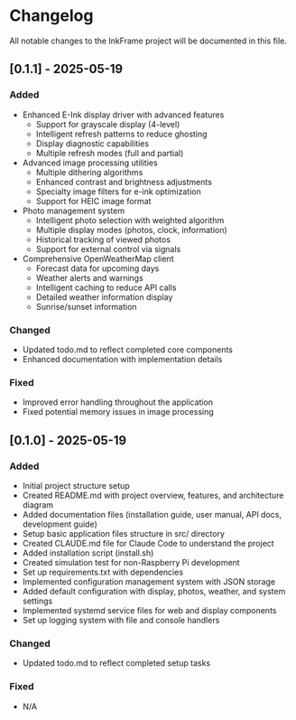 # Changelog

All notable changes to the InkFrame project will be documented in this file.

## [0.1.1] - 2025-05-19

### Added
- Enhanced E-Ink display driver with advanced features
  - Support for grayscale display (4-level)
  - Intelligent refresh patterns to reduce ghosting
  - Display diagnostic capabilities
  - Multiple refresh modes (full and partial)
- Advanced image processing utilities
  - Multiple dithering algorithms
  - Enhanced contrast and brightness adjustments
  - Specialty image filters for e-ink optimization
  - Support for HEIC image format
- Photo management system
  - Intelligent photo selection with weighted algorithm
  - Multiple display modes (photos, clock, information)
  - Historical tracking of viewed photos
  - Support for external control via signals
- Comprehensive OpenWeatherMap client
  - Forecast data for upcoming days
  - Weather alerts and warnings
  - Intelligent caching to reduce API calls
  - Detailed weather information display
  - Sunrise/sunset information

### Changed
- Updated todo.md to reflect completed core components
- Enhanced documentation with implementation details

### Fixed
- Improved error handling throughout the application
- Fixed potential memory issues in image processing

## [0.1.0] - 2025-05-19

### Added
- Initial project structure setup
- Created README.md with project overview, features, and architecture diagram
- Added documentation files (installation guide, user manual, API docs, development guide)
- Setup basic application files structure in src/ directory
- Created CLAUDE.md file for Claude Code to understand the project
- Added installation script (install.sh)
- Created simulation test for non-Raspberry Pi development
- Set up requirements.txt with dependencies
- Implemented configuration management system with JSON storage
- Added default configuration with display, photos, weather, and system settings
- Implemented systemd service files for web and display components
- Set up logging system with file and console handlers

### Changed
- Updated todo.md to reflect completed setup tasks

### Fixed
- N/A